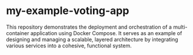 # my-example-voting-app
This repository demonstrates the deployment and orchestration of a multi-container application using Docker Compose. It serves as an example of designing and managing a scalable, layered architecture by integrating various services into a cohesive, functional system.
